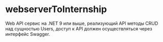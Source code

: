 # webserverToInternship
Web API сервис на .NET 9 или выше, реализующий API методы CRUD над  сущностью Users, доступ к API должен осуществляться через интерфейс Swagger.
